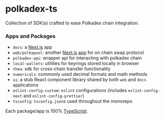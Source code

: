 # polkadex-ts

Collection of SDK(s) crafted to ease Polkadex chain integration.

### Apps and Packages

- `docs`: a [Next.js](https://nextjs.org/) app
- `web/polkapool`: another [Next.js](https://nextjs.org/) [app](https://polkapool.polkadex.trade/) for on chain swap protocol
- `polkadex-api`: wrapper api for interacting with polkadex chain
- `local-wallets`: utilities for keyrings stored locally in browser
- `thea`: sdk for cross-chain transfer functionality
- `numericals`: commonly used decimal formats and math methods
- `ui`: a stub React component library shared by both `web` and `docs` applications
- `eslint-config-custom`: `eslint` configurations (includes `eslint-config-next` and `eslint-config-prettier`)
- `tsconfig`: `tsconfig.json`s used throughout the monorepo

Each package/app is 100% [TypeScript](https://www.typescriptlang.org/).
